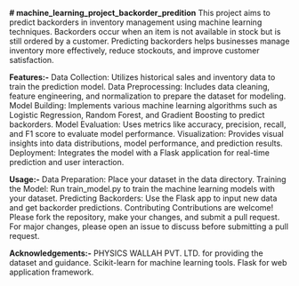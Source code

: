 **# machine_learning_project_backorder_predition**
This project aims to predict backorders in inventory management using machine learning techniques. Backorders occur when an item is not available in stock but is still ordered by a customer. Predicting backorders helps businesses manage inventory more effectively, reduce stockouts, and improve customer satisfaction.

**Features:-**
Data Collection: Utilizes historical sales and inventory data to train the prediction model.
Data Preprocessing: Includes data cleaning, feature engineering, and normalization to prepare the dataset for modeling.
Model Building: Implements various machine learning algorithms such as Logistic Regression, Random Forest, and Gradient Boosting to predict backorders.
Model Evaluation: Uses metrics like accuracy, precision, recall, and F1 score to evaluate model performance.
Visualization: Provides visual insights into data distributions, model performance, and prediction results.
Deployment: Integrates the model with a Flask application for real-time prediction and user interaction.

**Usage:-**
Data Preparation: Place your dataset in the data directory.
Training the Model: Run train_model.py to train the machine learning models with your dataset.
Predicting Backorders: Use the Flask app to input new data and get backorder predictions.
Contributing
Contributions are welcome! Please fork the repository, make your changes, and submit a pull request. For major changes, please open an issue to discuss before submitting a pull request.

**Acknowledgements:-**
PHYSICS WALLAH PVT. LTD. for providing the dataset and guidance.
Scikit-learn for machine learning tools.
Flask for web application framework.
